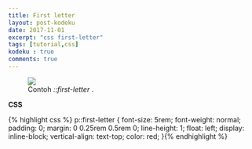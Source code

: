 ```yaml
---
title: First letter
layout: post-kodeku
date: 2017-11-01
excerpt: "css first-letter"
tags: [tutorial,css]
kodeku : true
comments: true
---
```

<figure>
	<a href="http://farm9.staticflickr.com/8426/7758832526_cc8f681e48_b.jpg"><img src="http://farm9.staticflickr.com/8426/7758832526_cc8f681e48_c.jpg"></a>
	<figcaption>Contoh <i>::first-letter</i> .</figcaption>
</figure>

**CSS** 

{% highlight css %} p::first-letter {
  font-size: 5rem;
  font-weight: normal;
  padding: 0;
  margin: 0 0.25rem 0.5rem 0;
  line-height: 1;
  float: left;
  display: inline-block;
  vertical-align: text-top;
  color: red;
}{% endhighlight %}